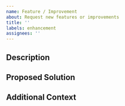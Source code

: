 ```yaml
---
name: Feature / Improvement
about: Request new features or improvements
title: ''
labels: enhancement
assignees: ''
---
```


## Description
<!-- What do you want and why? -->

## Proposed Solution
<!-- How should it work? -->

## Additional Context
<!-- Optional: Screenshots, examples, etc. -->